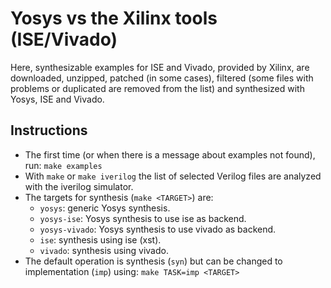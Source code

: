 # Yosys vs the Xilinx tools (ISE/Vivado)

Here, synthesizable examples for ISE and Vivado, provided by Xilinx, are downloaded, unzipped,
patched (in some cases), filtered (some files with problems or duplicated are removed from the
list) and synthesized with Yosys, ISE and Vivado.

## Instructions

* The first time (or when there is a message about examples not found), run: `make examples`
* With `make` or `make iverilog` the list of selected Verilog files are analyzed with the iverilog
simulator.
* The targets for synthesis (`make <TARGET>`) are:
    * `yosys`: generic Yosys synthesis.
    * `yosys-ise`: Yosys synthesis to use ise as backend.
    * `yosys-vivado`: Yosys synthesis to use vivado as backend.
    * `ise`: synthesis using ise (xst).
    * `vivado`: synthesis using vivado.
* The default operation is synthesis (`syn`) but can be changed to implementation (`imp`) using:
`make TASK=imp <TARGET>`
